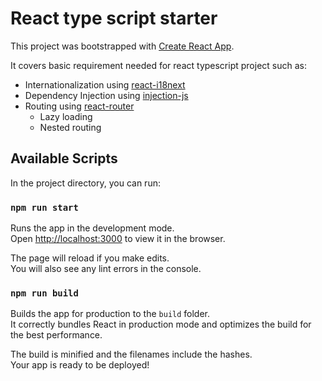 # React type script starter

This project was bootstrapped with [Create React App](https://github.com/facebook/create-react-app).

It covers basic requirement needed for react typescript project such as:
- Internationalization using [react-i18next](https://github.com/i18next/react-i18next)
- Dependency Injection using [injection-js](https://github.com/mgechev/injection-js)
- Routing using [react-router](https://github.com/remix-run/react-router)
    - Lazy loading
    - Nested routing

## Available Scripts

In the project directory, you can run:

### `npm run start`

Runs the app in the development mode.\
Open [http://localhost:3000](http://localhost:3000) to view it in the browser.

The page will reload if you make edits.\
You will also see any lint errors in the console.

### `npm run build`

Builds the app for production to the `build` folder.\
It correctly bundles React in production mode and optimizes the build for the best performance.

The build is minified and the filenames include the hashes.\
Your app is ready to be deployed!